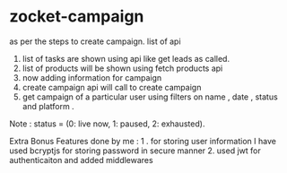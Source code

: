 # zocket-campaign
as per the steps to create campaign.
list of api
1. list of tasks are shown using api like get leads as called.
2. list of products will be shown using fetch products api
3. now adding information for campaign
4. create campaign api will call to create campaign
5. get campaign of a particular user using filters on name , date , status and platform .

Note  : status = (0: live now, 1: paused, 2: exhausted).


Extra Bonus Features done by me :
1 . for storing user information I have used bcryptjs for storing password in secure manner 
2. used jwt for authenticaiton and added middlewares 
